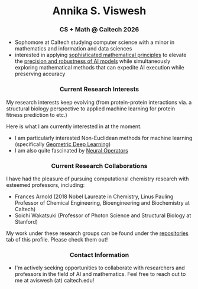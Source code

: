<h1 align="center">Annika S. Viswesh</h1>
<h3 align="center">CS + Math @ Caltech 2026</h3>

- Sophomore at Caltech studying computer science with a minor in mathematics and information and data sciences
- interested in applying <u>sophisticated mathematical principles</u> to elevate the <u>precision and robustness of AI models</u> while simultaneously exploring mathematical methods that can expedite AI execution while preserving accuracy

<h3 align="center">Current Research Interests</h3>

My research interests keep evolving (from protein-protein interactions via. a structural biology perspective to applied machine learning for protein fitness prediction to etc.)

Here is what I am currently interested in at the moment.

- I am particularly interested <u></u>Non-Euclidean methods for machine learning</u> (specifically <u>Geometric Deep Learning</u>)
- I am also quite fascinated by <u>Neural Operators</u>

<h3 align="center">Current Research Collaborations</h3>

I have had the pleasure of pursuing computational chemistry research with esteemed professors, including:

- Frances Arnold (2018 Nobel Laureate in Chemistry, Linus Pauling Professor of Chemical Engineering, Bioengineering and Biochemistry at Caltech)
- Soichi Wakatsuki (Professor of Photon Science and Structural Biology at Stanford)

My work under these research groups can be found under the [repositories](https://github.com/asviswesh?tab=repositories) tab of this profile. Please check them out!

<h3 align="center">Contact Information</h3>

- I'm actively seeking opportunities to collaborate with researchers and professors in the field of AI and mathematics. Feel free to reach out to me at aviswesh (at) caltech.edu!
